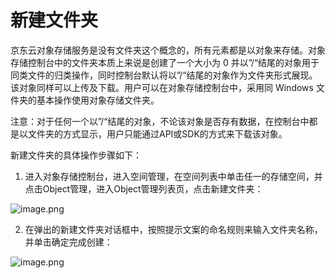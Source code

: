 # **新建文件夹**

京东云对象存储服务是没有文件夹这个概念的，所有元素都是以对象来存储。对象存储控制台中的文件夹本质上来说是创建了一个大小为 0 并以”/“结尾的对象用于同类文件的归类操作，同时控制台默认将以”/“结尾的对象作为文件夹形式展现。该对象同样可以上传及下载。用户可以在对象存储控制台中，采用同 Windows 文件夹的基本操作使用对象存储文件夹。

注意：对于任何一个以”/“结尾的对象，不论该对象是否存有数据，在控制台中都是以文件夹的方式显示，用户只能通过API或SDK的方式来下载该对象。

新建文件夹的具体操作步骤如下：

1. 进入对象存储控制台，进入空间管理，在空间列表中单击任一的存储空间，并点击Object管理，进入Object管理列表页，点击新建文件夹：

![image.png](https://img1.jcloudcs.com/cms/fcdd0927-92d4-484c-b85c-342d087a27a720170810214709.png)

2. 在弹出的新建文件夹对话框中，按照提示文案的命名规则来输入文件夹名称，并单击确定完成创建：

![image.png](https://img1.jcloudcs.com/cms/0e9f38c5-8da7-4436-8a1d-c945a23abf3c20170810214914.png)